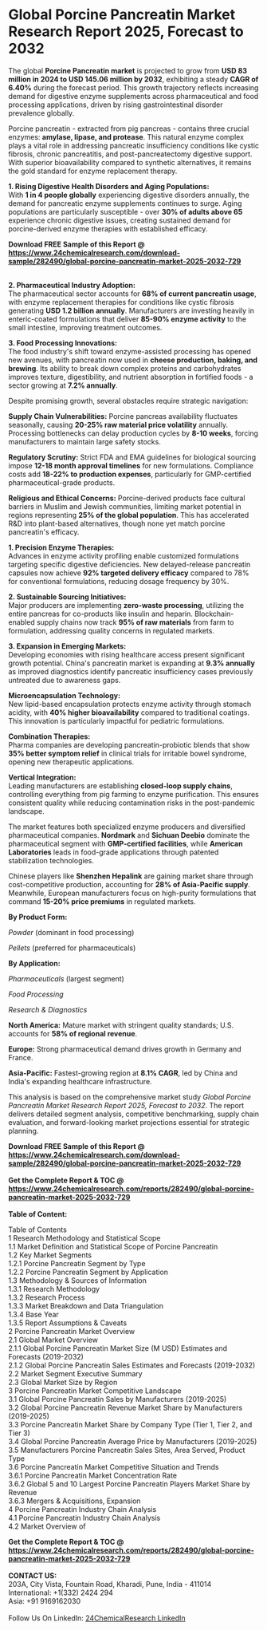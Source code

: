 <h1>Global Porcine Pancreatin Market Research Report 2025, Forecast to 2032</h1><p>The global <strong>Porcine Pancreatin market</strong> is projected to grow from <strong>USD 83 million in 2024 to USD 145.06 million by 2032</strong>, exhibiting a steady <strong>CAGR of 6.40%</strong> during the forecast period. This growth trajectory reflects increasing demand for digestive enzyme supplements across pharmaceutical and food processing applications, driven by rising gastrointestinal disorder prevalence globally.</p><p>Porcine pancreatin - extracted from pig pancreas - contains three crucial enzymes: <strong>amylase, lipase, and protease</strong>. This natural enzyme complex plays a vital role in addressing pancreatic insufficiency conditions like cystic fibrosis, chronic pancreatitis, and post-pancreatectomy digestive support. With superior bioavailability compared to synthetic alternatives, it remains the gold standard for enzyme replacement therapy.</p><p><strong>1. Rising Digestive Health Disorders and Aging Populations:</strong><br>
With <strong>1 in 4 people globally</strong> experiencing digestive disorders annually, the demand for pancreatic enzyme supplements continues to surge. Aging populations are particularly susceptible - over <strong>30% of adults above 65</strong> experience chronic digestive issues, creating sustained demand for porcine-derived enzyme therapies with established efficacy.</p><div><b>Download FREE Sample of this Report @ 
            <a href="https://www.24chemicalresearch.com/download-sample/282490/global-porcine-pancreatin-market-2025-2032-729">
            https://www.24chemicalresearch.com/download-sample/282490/global-porcine-pancreatin-market-2025-2032-729</a></b></div><br><p><strong>2. Pharmaceutical Industry Adoption:</strong><br>
The pharmaceutical sector accounts for <strong>68% of current pancreatin usage</strong>, with enzyme replacement therapies for conditions like cystic fibrosis generating <strong>USD 1.2 billion annually</strong>. Manufacturers are investing heavily in enteric-coated formulations that deliver <strong>85-90% enzyme activity</strong> to the small intestine, improving treatment outcomes.</p><p><strong>3. Food Processing Innovations:</strong><br>
The food industry's shift toward enzyme-assisted processing has opened new avenues, with pancreatin now used in <strong>cheese production, baking, and brewing</strong>. Its ability to break down complex proteins and carbohydrates improves texture, digestibility, and nutrient absorption in fortified foods - a sector growing at <strong>7.2% annually</strong>.</p><p>Despite promising growth, several obstacles require strategic navigation:</p><p><strong>Supply Chain Vulnerabilities:</strong> Porcine pancreas availability fluctuates seasonally, causing <strong>20-25% raw material price volatility</strong> annually. Processing bottlenecks can delay production cycles by <strong>8-10 weeks</strong>, forcing manufacturers to maintain large safety stocks.</p><p><strong>Regulatory Scrutiny:</strong> Strict FDA and EMA guidelines for biological sourcing impose <strong>12-18 month approval timelines</strong> for new formulations. Compliance costs add <strong>18-22% to production expenses</strong>, particularly for GMP-certified pharmaceutical-grade products.</p><p><strong>Religious and Ethical Concerns:</strong> Porcine-derived products face cultural barriers in Muslim and Jewish communities, limiting market potential in regions representing <strong>25% of the global population</strong>. This has accelerated R&amp;D into plant-based alternatives, though none yet match porcine pancreatin's efficacy.</p><p><strong>1. Precision Enzyme Therapies:</strong><br>
Advances in enzyme activity profiling enable customized formulations targeting specific digestive deficiencies. New delayed-release pancreatin capsules now achieve <strong>92% targeted delivery efficacy</strong> compared to 78% for conventional formulations, reducing dosage frequency by 30%.</p><p><strong>2. Sustainable Sourcing Initiatives:</strong><br>
Major producers are implementing <strong>zero-waste processing</strong>, utilizing the entire pancreas for co-products like insulin and heparin. Blockchain-enabled supply chains now track <strong>95% of raw materials</strong> from farm to formulation, addressing quality concerns in regulated markets.</p><p><strong>3. Expansion in Emerging Markets:</strong><br>
Developing economies with rising healthcare access present significant growth potential. China's pancreatin market is expanding at <strong>9.3% annually</strong> as improved diagnostics identify pancreatic insufficiency cases previously untreated due to awareness gaps.</p><p><strong>Microencapsulation Technology:</strong><br>
	New lipid-based encapsulation protects enzyme activity through stomach acidity, with <strong>40% higher bioavailability</strong> compared to traditional coatings. This innovation is particularly impactful for pediatric formulations.</p><p><strong>Combination Therapies:</strong><br>
	Pharma companies are developing pancreatin-probiotic blends that show <strong>35% better symptom relief</strong> in clinical trials for irritable bowel syndrome, opening new therapeutic applications.</p><p><strong>Vertical Integration:</strong><br>
	Leading manufacturers are establishing <strong>closed-loop supply chains</strong>, controlling everything from pig farming to enzyme purification. This ensures consistent quality while reducing contamination risks in the post-pandemic landscape.</p><p>The market features both specialized enzyme producers and diversified pharmaceutical companies. <strong>Nordmark</strong> and <strong>Sichuan Deebio</strong> dominate the pharmaceutical segment with <strong>GMP-certified facilities</strong>, while <strong>American Laboratories</strong> leads in food-grade applications through patented stabilization technologies.</p><p>Chinese players like <strong>Shenzhen Hepalink</strong> are gaining market share through cost-competitive production, accounting for <strong>28% of Asia-Pacific supply</strong>. Meanwhile, European manufacturers focus on high-purity formulations that command <strong>15-20% price premiums</strong> in regulated markets.</p><p><strong>By Product Form:</strong></p><p><em>Powder</em> (dominant in food processing)</p><p><em>Pellets</em> (preferred for pharmaceuticals)</p><p><strong>By Application:</strong></p><p><em>Pharmaceuticals</em> (largest segment)</p><p><em>Food Processing</em></p><p><em>Research &amp; Diagnostics</em></p><p><strong>North America:</strong> Mature market with stringent quality standards; U.S. accounts for <strong>58% of regional revenue</strong>.</p><p><strong>Europe:</strong> Strong pharmaceutical demand drives growth in Germany and France.</p><p><strong>Asia-Pacific:</strong> Fastest-growing region at <strong>8.1% CAGR</strong>, led by China and India's expanding healthcare infrastructure.</p><p>This analysis is based on the comprehensive market study <em>Global Porcine Pancreatin Market Research Report 2025, Forecast to 2032</em>. The report delivers detailed segment analysis, competitive benchmarking, supply chain evaluation, and forward-looking market projections essential for strategic planning.</p><div><b>Download FREE Sample of this Report @ 
            <a href="https://www.24chemicalresearch.com/download-sample/282490/global-porcine-pancreatin-market-2025-2032-729">
            https://www.24chemicalresearch.com/download-sample/282490/global-porcine-pancreatin-market-2025-2032-729</a></b></div><br><div><b>Get the Complete Report & TOC @ 
            <a href="https://www.24chemicalresearch.com/reports/282490/global-porcine-pancreatin-market-2025-2032-729">
            https://www.24chemicalresearch.com/reports/282490/global-porcine-pancreatin-market-2025-2032-729</a></b></div><br>
            <b>Table of Content:</b><p>Table of Contents<br />
1 Research Methodology and Statistical Scope<br />
1.1 Market Definition and Statistical Scope of Porcine Pancreatin<br />
1.2 Key Market Segments<br />
1.2.1 Porcine Pancreatin Segment by Type<br />
1.2.2 Porcine Pancreatin Segment by Application<br />
1.3 Methodology & Sources of Information<br />
1.3.1 Research Methodology<br />
1.3.2 Research Process<br />
1.3.3 Market Breakdown and Data Triangulation<br />
1.3.4 Base Year<br />
1.3.5 Report Assumptions & Caveats<br />
2 Porcine Pancreatin Market Overview<br />
2.1 Global Market Overview<br />
2.1.1 Global Porcine Pancreatin Market Size (M USD) Estimates and Forecasts (2019-2032)<br />
2.1.2 Global Porcine Pancreatin Sales Estimates and Forecasts (2019-2032)<br />
2.2 Market Segment Executive Summary<br />
2.3 Global Market Size by Region<br />
3 Porcine Pancreatin Market Competitive Landscape<br />
3.1 Global Porcine Pancreatin Sales by Manufacturers (2019-2025)<br />
3.2 Global Porcine Pancreatin Revenue Market Share by Manufacturers (2019-2025)<br />
3.3 Porcine Pancreatin Market Share by Company Type (Tier 1, Tier 2, and Tier 3)<br />
3.4 Global Porcine Pancreatin Average Price by Manufacturers (2019-2025)<br />
3.5 Manufacturers Porcine Pancreatin Sales Sites, Area Served, Product Type<br />
3.6 Porcine Pancreatin Market Competitive Situation and Trends<br />
3.6.1 Porcine Pancreatin Market Concentration Rate<br />
3.6.2 Global 5 and 10 Largest Porcine Pancreatin Players Market Share by Revenue<br />
3.6.3 Mergers & Acquisitions, Expansion<br />
4 Porcine Pancreatin Industry Chain Analysis<br />
4.1 Porcine Pancreatin Industry Chain Analysis<br />
4.2 Market Overview of</p><div><b>Get the Complete Report & TOC @ 
            <a href="https://www.24chemicalresearch.com/reports/282490/global-porcine-pancreatin-market-2025-2032-729">
            https://www.24chemicalresearch.com/reports/282490/global-porcine-pancreatin-market-2025-2032-729</a></b></div><br><b>CONTACT US:</b><br>
            203A, City Vista, Fountain Road, Kharadi, Pune, India - 411014<br>
            International: +1(332) 2424 294<br>
            Asia: +91 9169162030 <br><br>
            Follow Us On LinkedIn: <a href="https://www.linkedin.com/company/24chemicalresearch/">24ChemicalResearch LinkedIn</a>